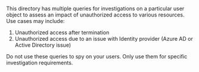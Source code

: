 This directory has multiple queries for investigations on a particular user object to assess an impact of unauthorized access to various resources. Use cases may include:
1. Unauthorized access after termination
2. Unauthorized access due to an issue with Identity provider (Azure AD or Active Directory issue)

Do not use these queries to spy on your users. Only use them for specific investigation requirements.
